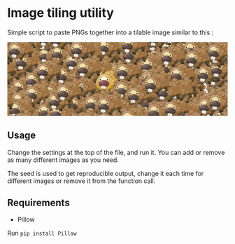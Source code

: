 # Image tiling utility

Simple script to paste PNGs together into a tilable image similar to this :

![alt text](output.png)

## Usage

Change the settings at the top of the file, and run it.
You can add or remove as many different images as you need.

The seed is used to get reproducible output, change it each time for different images or remove it from the function call.

## Requirements

 - Pillow

Run ``pip install Pillow``
